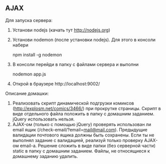 ## AJAX ##

Для запуска сервера:
1. Установи nodejs (качать тут http://nodejs.org)
2. Установи nodemon (после установки nodejs). Для этого в консоли набери

	npm install -g nodemon

3. В консоли перейди в папку с файлами сервера и выполни

	nodemon app.js

4. Открой в браузере http://localhost:9002/

Описание домашки:

1. Реализовать скрипт динамической подгрузки комиксов (http://explosm.net/comics/3466/) при прокрутке страницы. Скрипт в виде отдельного файла положить в папку с домашним заданием. jQuery использовать нельзя.
2. AJAX-ом (только с помощью jQuery) проверять использован ли email ящик (/check-email/?email=mail@mail.com). Предыдущие валидации почтового ящика должны быть сохранены. Если ты не выполнял задание с валидацией, реализуй только проверку AJAX-ом email-а. Решение сложить в виде папки (без серверной части) static в папку с домашним заданием. Файлы, не относящиеся к домашнему заданию удалить.
